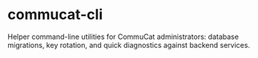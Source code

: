 # commucat-cli

Helper command-line utilities for CommuCat administrators: database migrations, key rotation, and quick diagnostics against backend services.
